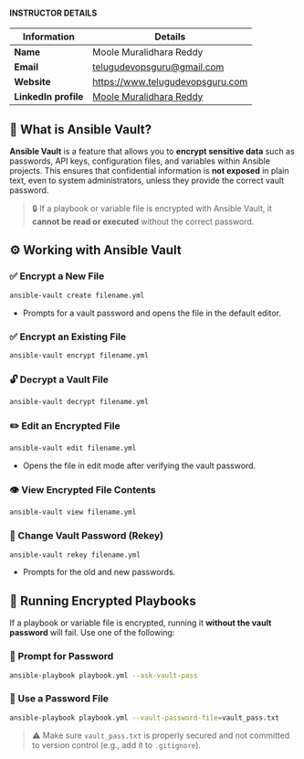 #### INSTRUCTOR DETAILS

|  Information             | Details                                                                      |
|----------------------    |------------------------------------------------------------------------------|
| **Name**                 | Moole Muralidhara Reddy                                                      |
| **Email**                | telugudevopsguru@gmail.com                                                |
| **Website**              | https://www.telugudevopsguru.com               |
| **LinkedIn profile**     | [Moole Muralidhara Reddy](https://www.linkedin.com/in/moole-muralidhara-reddy) |

## 🔐 What is Ansible Vault?

**Ansible Vault** is a feature that allows you to **encrypt sensitive data** such as passwords, API keys, configuration files, and variables within Ansible projects. This ensures that confidential information is **not exposed** in plain text, even to system administrators, unless they provide the correct vault password.

> 🔒 If a playbook or variable file is encrypted with Ansible Vault, it **cannot be read or executed** without the correct password.

## ⚙️ Working with Ansible Vault

### ✅ Encrypt a New File

```bash
ansible-vault create filename.yml
```

* Prompts for a vault password and opens the file in the default editor.

### ✅ Encrypt an Existing File

```bash
ansible-vault encrypt filename.yml
```

### 🔓 Decrypt a Vault File

```bash
ansible-vault decrypt filename.yml
```

### ✏️ Edit an Encrypted File

```bash
ansible-vault edit filename.yml
```

* Opens the file in edit mode after verifying the vault password.

### 👁️ View Encrypted File Contents

```bash
ansible-vault view filename.yml
```

### 🔁 Change Vault Password (Rekey)

```bash
ansible-vault rekey filename.yml
```

* Prompts for the old and new passwords.

## 🚀 Running Encrypted Playbooks

If a playbook or variable file is encrypted, running it **without the vault password** will fail. Use one of the following:

### 🔐 Prompt for Password

```bash
ansible-playbook playbook.yml --ask-vault-pass
```

### 📂 Use a Password File

```bash
ansible-playbook playbook.yml --vault-password-file=vault_pass.txt
```

> ⚠️ Make sure `vault_pass.txt` is properly secured and not committed to version control (e.g., add it to `.gitignore`).

